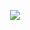 <p align="center">
  <a href="https://discord.com/users/215436239376089089"><img src="https://lanyard.cnrad.dev/api/215436239376089089"></a>
</p>
